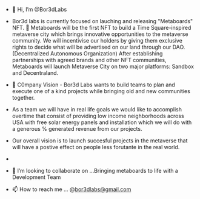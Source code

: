 - 👋 Hi, I’m @Bor3dLabs
- Bor3d labs is currently focused on lauching and releasing "Metaboards" NFT.
👀    Metaboards will be the first NFT to build a Time Square-inspired metaverse city 
which brings innovative opportunities to the metaverse community.
We will incentivise our holders by giving them exclusive rights to decide 
what will be advertised on our land through our DAO. (Decentralized Autonomous Organization)
After establishing partnerships with agreed brands and other NFT communities,
Metaboards will launch Metaverse City on two major platforms: Sandbox and Decentraland.
- 🌱 C0mpany Vision - Bor3d Labs wants to build teams to plan and execute one of a kind projects while bringing old and new communities together.
-  As a team we will have in real life goals we would like to accomplish overtime that consist of providing low income neighborhoods across USA with free solar energy panels and installation which we will do with a generous % generated revenue from our projects. 
-  Our overall vision is to launch succesful projects in the metaverse that will have a postive effect on people less forutante in the real world.

- 
- 💞️ I’m looking to collaborate on ...Bringing metaboards to life with a Development Team
- 📫 How to reach me ... @bor3dlabs@gmail.com

